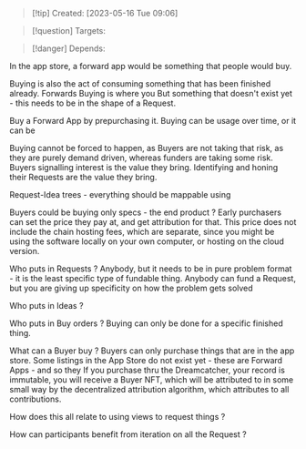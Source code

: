 
>[!tip] Created: [2023-05-16 Tue 09:06]

>[!question] Targets: 

>[!danger] Depends: 

In the app store, a forward app would be something that people would buy.  

Buying is also the act of consuming something that has been finished already.  Forwards Buying is where you But something that doesn't exist yet - this needs to be in the shape of a Request.

Buy a Forward App by prepurchasing it.  Buying can be usage over time, or it can be 

Buying cannot be forced to happen, as Buyers are not taking that risk, as they are purely demand driven, whereas funders are taking some risk.  Buyers signalling interest is the value they bring.  Identifying and honing their Requests are the value they bring.

Request-Idea trees - everything should be mappable using 

Buyers could be buying only specs - the end product ?  Early purchasers can set the price they pay at, and get attribution for that.  This price does not include the chain hosting fees, which are separate, since you might be using the software locally on your own computer, or hosting on the cloud version.

Who puts in Requests ?
	Anybody, but it needs to be in pure problem format - it is the least specific type of fundable thing.
	Anybody can fund a Request, but you are giving up specificity on how the problem gets solved
	
Who puts in Ideas ?


Who puts in Buy orders ?
	Buying can only be done for a specific finished thing.

What can a Buyer buy ?
	Buyers can only purchase things that are in the app store.
	Some listings in the App Store do not exist yet - these are Forward Apps - and so they
	If you purchase thru the Dreamcatcher, your record is immutable, you will receive a Buyer NFT, which will be attributed to in some small way by the decentralized attribution algorithm, which attributes to all contributions.

How does this all relate to using views to request things ?

How can participants benefit from iteration on all the Request ?

